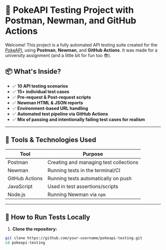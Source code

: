 # 🧪 PokeAPI Testing Project with Postman, Newman, and GitHub Actions

Welcome! This project is a fully automated API testing suite created for the [PokeAPI](https://pokeapi.co), using **Postman**, **Newman**, and **GitHub Actions**. It was made for a university assignment (and a little bit for fun too 😎).

## 📦 What's Inside?

- ✅ **10 API testing scenarios**
- ✅ **15+ individual test cases**
- ✅ **Pre-request & Post-request scripts**
- ✅ **Newman HTML & JSON reports**
- ✅ **Environment-based URL handling**
- ✅ **Automated test pipeline via GitHub Actions**
- ✅ **Mix of passing and intentionally failing test cases for realism**

---

## 🔧 Tools & Technologies Used

| Tool          | Purpose                                 |
|---------------|-----------------------------------------|
| Postman       | Creating and managing test collections  |
| Newman        | Running tests in the terminal/CI        |
| GitHub Actions| Running tests automatically on push     |
| JavaScript    | Used in test assertions/scripts         |
| Node.js       | Running Newman via `npm`                |

---

## 🧪 How to Run Tests Locally

1. **Clone the repository:**

```bash
git clone https://github.com/your-username/pokeapi-testing.git
cd pokeapi-testing
